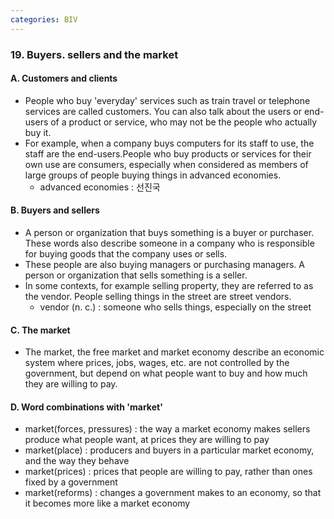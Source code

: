 ```yaml
---
categories: BIV
---
```


### 19. Buyers. sellers and the market

#### A. Customers and clients

* People who buy 'everyday' services such as train travel or telephone services are called customers. You can also talk about the users or end-users of a product or service, who may not be the people who actually buy it. 
* For example, when a company buys computers for its staff to use, the staff are the end-users.People who buy products or services for their own use are consumers, especially when considered as members of large groups of people buying things in advanced economies.
  * advanced economies : 선진국

#### B. Buyers and sellers

* A person or organization that buys something is a buyer or purchaser. These words also describe someone in a company who is responsible for buying goods that the company uses or sells. 
* These people are also buying managers or purchasing managers. A person or organization that sells something is a seller. 
* In some contexts, for example selling property, they are referred to as the vendor. People selling things in the street are street vendors.
  * vendor (n. c.) : someone who sells things, especially on the street

#### C. The market

* The market, the free market and market economy describe an economic system where prices, jobs, wages, etc. are not controlled by the government, but depend on what people want to buy and how much they are willing to pay.

#### D. Word combinations with 'market'

* market(forces, pressures) : the way a market economy makes sellers produce what people want, at prices they are willing to pay
* market(place) : producers and buyers in a particular market economy, and the way they behave
* market(prices) : prices that people are willing to pay, rather than ones fixed by a government
* market(reforms) : changes a government makes to an economy, so that it becomes more like a market economy